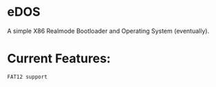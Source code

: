 # eDOS
A simple X86 Realmode Bootloader and Operating System (eventually).

# Current Features:
    FAT12 support
